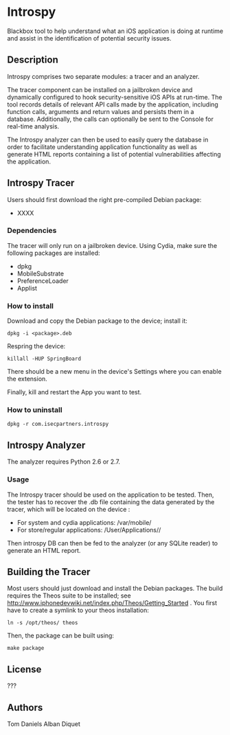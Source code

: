 Introspy
========

Blackbox tool to help understand what an iOS application is doing at runtime
and assist in the identification of potential security issues.


Description
-----------

Introspy comprises two separate modules: a tracer and an analyzer. 

The tracer component can be installed on a jailbroken device and dynamically
configured to hook security-sensitive iOS APIs at run-time. The tool records
details of relevant API calls made by the application, including function
calls, arguments and return values and persists them in a database.
Additionally, the calls can optionally be sent to the Console for real-time
analysis.

The Introspy analyzer can then be used to easily query the database in order
to facilitate understanding application functionality as well as generate HTML
reports containing a list of potential vulnerabilities affecting the
application.


Introspy Tracer
---------------

Users should first download the right pre-compiled Debian package:
-  XXXX

### Dependencies

The tracer will only run on a jailbroken device. Using Cydia, make
sure the following packages are installed:
- dpkg
- MobileSubstrate
- PreferenceLoader
- Applist

### How to install

Download and copy the Debian package to the device; install it:  

    dpkg -i <package>.deb

Respring the device:

    killall -HUP SpringBoard

There should be a new menu in the device's Settings where you can
enable the extension.

Finally, kill and restart the App you want to test.

### How to uninstall

    dpkg -r com.isecpartners.introspy


Introspy Analyzer
-----------------

The analyzer requires Python 2.6 or 2.7.

### Usage

The Introspy tracer should be used on the application to be tested. Then, the
tester has to recover the .db file containing the data generated by the tracer,
which will be located on the device :
- For system and cydia applications:  /var/mobile/
- For store/regular applications:     /User/Applications/<App ID>/

Then introspy DB can then be fed to the analyzer (or any SQLite reader) to
generate an HTML report.


Building the Tracer
-------------------

Most users should just download and install the Debian packages.
The build requires the Theos suite to be installed; 
see http://www.iphonedevwiki.net/index.php/Theos/Getting_Started .
You first have to create a symlink to your theos installation:

    ln -s /opt/theos/ theos

Then, the package can be built using:

    make package


License
-------

???


Authors
-------

Tom Daniels
Alban Diquet
